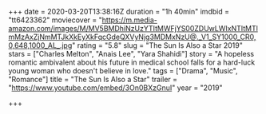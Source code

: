 +++
date = 2020-03-20T13:38:16Z
duration = "1h 40min"
imdbid = "tt6423362"
moviecover = "https://m.media-amazon.com/images/M/MV5BMDhiNzUzYTItMWFjYS00ZDUwLWIxNTItMTlmMzAxZjNmMTJkXkEyXkFqcGdeQXVyNjg3MDMxNzU@._V1_SY1000_CR0,0,648,1000_AL_.jpg"
rating = "5.8"
slug = "The Sun Is Also a Star 2019"
stars = ["Charles Melton", "Anais Lee", "Yara Shahidi"]
story = "A hopeless romantic ambivalent about his future in medical school falls for a hard-luck young woman who doesn't believe in love."
tags = ["Drama", "Music", "Romance"]
title = "The Sun Is Also a Star"
trailer = "https://www.youtube.com/embed/3On0BXzGnuI"
year = "2019"

+++
